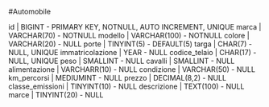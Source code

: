 #Automobile

id | BIGINT - PRIMARY KEY, NOTNULL, AUTO INCREMENT, UNIQUE
marca | VARCHAR(70) - NOTNULL
modello | VARCHAR(100) - NOTNULL
colore | VARCHAR(20) - NULL
porte | TINYINT(5) - DEFAULT(5)
targa | CHAR(7) - NULL, UNIQUE
immatricolazione | YEAR - NULL
codice_telaio | CHAR(17) - NULL, UNIQUE
peso | SMALLINT - NULL
cavalli | SMALLINT - NULL
alimentazione | VARCHARR(10) - NULL
condizione | VARCHAR(50) - NULL
km_percorsi | MEDIUMINT - NULL
prezzo | DECIMAL(8,2) - NULL
classe_emissioni | TINYINT(10) - NULL
descrizione | TEXT(100) - NULL
marce | TINYINT(20) - NULL

